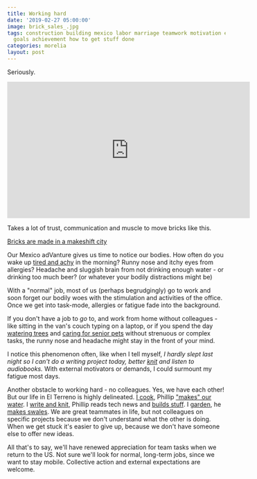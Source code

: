 ```yaml
---
title: Working hard
date: '2019-02-27 05:00:00'
image: brick_sales_.jpg
tags: construction building mexico labor marriage teamwork motivation external internal
  goals achievement how to get stuff done
categories: morelia
layout: post
---
```


Seriously.

<iframe width="560" height="315" src="https://www.youtube-nocookie.com/embed/uefmE69Yc3U" frameborder="0" allow="accelerometer; autoplay; encrypted-media; gyroscope; picture-in-picture" allowfullscreen></iframe>

Takes a lot of trust, communication and muscle to move bricks like this.

[Bricks are made in a makeshift city](https://reverdecer.annalisagross.com/2019/01/14/brick-city-by-drone/)

Our Mexico adVanture gives us time to notice our bodies. How often do you wake up [tired and achy](https://reverdecer.annalisagross.com/2018/07/14/i-sleep-with-six/) in the morning? Runny nose and itchy eyes from allergies? Headache and sluggish brain from not drinking enough water - or drinking too much beer? (or whatever your bodily distractions might be)

With a "normal" job, most of us (perhaps begrudgingly) go to work and soon forget our bodily woes with the stimulation and activities of the office. Once we get into task-mode, allergies or fatigue fade into the background.

If you don't have a job to *go* to, and work from home without colleagues - like sitting in the van's couch typing on a laptop, or if you spend the day [watering trees](https://reverdecer.annalisagross.com/2018/07/03/then-and-now/) and [caring for senior pets](https://reverdecer.annalisagross.com/2018/08/05/dog-retirement-home/) without strenuous or complex tasks, the runny nose and headache might stay in the front of your mind.

I notice this phenomenon often, like when I tell myself, *I hardly slept last night so I can't do a writing project today, better [knit](https://reverdecer.annalisagross.com/2019/02/16/kombucha/) and listen to audiobooks.* With external motivators or demands, I could surmount my fatigue most days.

Another obstacle to working hard - no colleagues. Yes, we have each other! But our life in El Terreno is highly delineated. [I cook](https://reverdecer.annalisagross.com/2018/10/30/baking-in-a-grill/), Phillip ["makes" our water](https://reverdecer.annalisagross.com/2018/07/01/sink-success/). I [write and knit](https://reverdecer.annalisagross.com/2018/07/31/blogging-and-couching/), Phillip reads tech news and [builds stuff](https://reverdecer.annalisagross.com/2018/10/02/solar-dehydrator-2nd-attempt/). I [garden](https://reverdecer.annalisagross.com/2018/08/13/garden-gallery/), he [makes swales](https://reverdecer.annalisagross.com/2018/08/14/swale-success/). We are great teammates in life, but not colleagues on specific projects because we don't understand what the other is doing. When we get stuck it's easier to give up, because we don't have someone else to offer new ideas.

All that's to say, we'll have renewed appreciation for team tasks when we return to the US. Not sure we'll look for normal, long-term jobs, since we want to stay mobile. Collective action and external expectations are welcome.